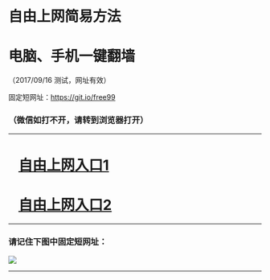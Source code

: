﻿# 自由上网简易方法

# 电脑、手机一键翻墙

（2017/09/16 测试，网址有效）

固定短网址：https://git.io/free99

### （微信如打不开，请转到浏览器打开）


***





# &nbsp;&nbsp; <a href="http://ft2693516328.fwq-tz1003.online/fwqtz01.html?t=091600132557 " target="_blank">自由上网入口1</a>
# &nbsp;&nbsp; <a href="http://ft3219017801.fwq-tz1004.online/fwqtz02.html?t=091600123290 " target="_blank">自由上网入口2</a>
***

### 请记住下图中固定短网址：

<img src="https://s3-us-west-2.amazonaws.com/fwq-1001/yjfq-20170905okok.png" /> 


***

